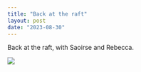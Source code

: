 ```yaml
---
title: "Back at the raft"
layout: post
date: "2023-08-30"
---
```


Back at the raft, with Saoirse and Rebecca.

![](/assets/images/2023/20230813_114858-1024x768.jpg)
